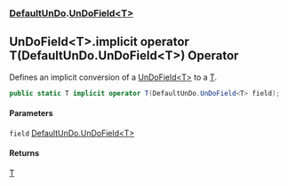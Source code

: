 ### [DefaultUnDo](./DefaultUnDo.md 'DefaultUnDo').[UnDoField&lt;T&gt;](./DefaultUnDo-UnDoField-T-.md 'DefaultUnDo.UnDoField&lt;T&gt;')
## UnDoField&lt;T&gt;.implicit operator T(DefaultUnDo.UnDoField&lt;T&gt;) Operator
Defines an implicit conversion of a [UnDoField&lt;T&gt;](./DefaultUnDo-UnDoField-T-.md 'DefaultUnDo.UnDoField&lt;T&gt;') to a [T](./DefaultUnDo-UnDoField-T-.md#DefaultUnDo-UnDoField-T--T 'DefaultUnDo.UnDoField&lt;T&gt;.T').  
```csharp
public static T implicit operator T(DefaultUnDo.UnDoField<T> field);
```
#### Parameters
<a name='DefaultUnDo-UnDoField-T--op_ImplicitT(DefaultUnDo-UnDoField-T-)-field'></a>
`field` [DefaultUnDo.UnDoField&lt;](./DefaultUnDo-UnDoField-T-.md 'DefaultUnDo.UnDoField&lt;T&gt;')[T](./DefaultUnDo-UnDoField-T-.md#DefaultUnDo-UnDoField-T--T 'DefaultUnDo.UnDoField&lt;T&gt;.T')[&gt;](./DefaultUnDo-UnDoField-T-.md 'DefaultUnDo.UnDoField&lt;T&gt;')  
  
  
#### Returns
[T](./DefaultUnDo-UnDoField-T-.md#DefaultUnDo-UnDoField-T--T 'DefaultUnDo.UnDoField&lt;T&gt;.T')  
